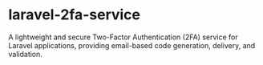# laravel-2fa-service
A lightweight and secure Two-Factor Authentication (2FA) service for Laravel applications, providing email-based code generation, delivery, and validation.
